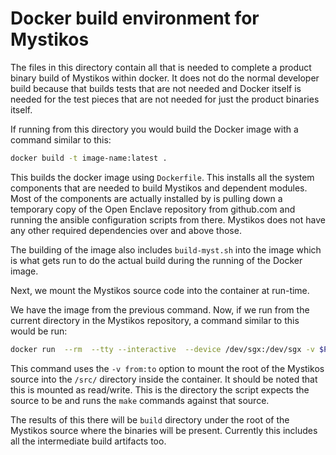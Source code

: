 # Docker build environment for Mystikos

The files in this directory contain all that is needed to complete a product binary build of Mystikos within docker.
It does not do the normal developer build because that builds tests that are not needed and Docker itself is needed for the test pieces that are not needed for just the product binaries itself.

If running from this directory you would build the Docker image with a command similar to this:

```bash
docker build -t image-name:latest .
```

This builds the docker image using `Dockerfile`.
This installs all the system components that are needed to build Mystikos and dependent modules.
Most of the components are actually installed by is pulling down a temporary copy of the Open Enclave repository from github.com and running the ansible configuration scripts from there.
Mystikos does not have any other required dependencies over and above those.

The building of the image also includes `build-myst.sh` into the image which is what gets run to do the actual build during the running of the Docker image.

Next, we mount the Mystikos source code into the container at run-time.

We have the image from the previous command.
Now, if we run from the current directory in the Mystikos repository, a command similar to this would be run:

```bash
docker run  --rm  --tty --interactive  --device /dev/sgx:/dev/sgx -v $PWD/../..:/src:rw image-name:latest
```

This command uses the `-v from:to` option to mount the root of the Mystikos source into the `/src/` directory inside the container. It should be noted that this is mounted as read/write.
This is the directory the script expects the source to be and runs the `make` commands against that source.

The results of this there will be `build` directory under the root of the Mystikos source where the binaries will be present. Currently this includes all the intermediate build artifacts too.
